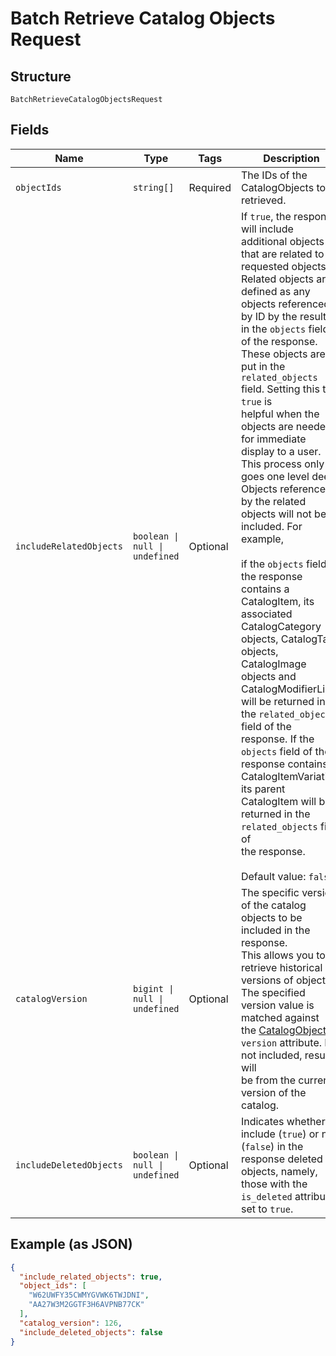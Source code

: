 
# Batch Retrieve Catalog Objects Request

## Structure

`BatchRetrieveCatalogObjectsRequest`

## Fields

| Name | Type | Tags | Description |
|  --- | --- | --- | --- |
| `objectIds` | `string[]` | Required | The IDs of the CatalogObjects to be retrieved. |
| `includeRelatedObjects` | `boolean \| null \| undefined` | Optional | If `true`, the response will include additional objects that are related to the<br>requested objects. Related objects are defined as any objects referenced by ID by the results in the `objects` field<br>of the response. These objects are put in the `related_objects` field. Setting this to `true` is<br>helpful when the objects are needed for immediate display to a user.<br>This process only goes one level deep. Objects referenced by the related objects will not be included. For example,<br><br>if the `objects` field of the response contains a CatalogItem, its associated<br>CatalogCategory objects, CatalogTax objects, CatalogImage objects and<br>CatalogModifierLists will be returned in the `related_objects` field of the<br>response. If the `objects` field of the response contains a CatalogItemVariation,<br>its parent CatalogItem will be returned in the `related_objects` field of<br>the response.<br><br>Default value: `false` |
| `catalogVersion` | `bigint \| null \| undefined` | Optional | The specific version of the catalog objects to be included in the response.<br>This allows you to retrieve historical versions of objects. The specified version value is matched against<br>the [CatalogObject](../../doc/models/catalog-object.md)s' `version` attribute. If not included, results will<br>be from the current version of the catalog. |
| `includeDeletedObjects` | `boolean \| null \| undefined` | Optional | Indicates whether to include (`true`) or not (`false`) in the response deleted objects, namely, those with the `is_deleted` attribute set to `true`. |

## Example (as JSON)

```json
{
  "include_related_objects": true,
  "object_ids": [
    "W62UWFY35CWMYGVWK6TWJDNI",
    "AA27W3M2GGTF3H6AVPNB77CK"
  ],
  "catalog_version": 126,
  "include_deleted_objects": false
}
```

